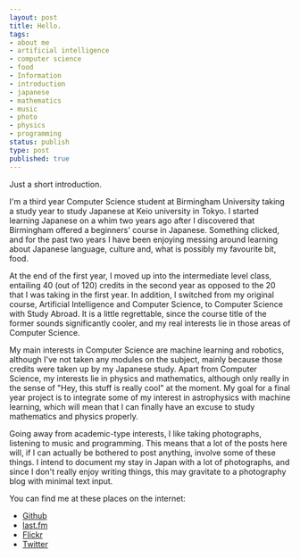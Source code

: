 ```yaml
---
layout: post
title: Hello.
tags:
- about me
- artificial intelligence
- computer science
- food
- Information
- introduction
- japanese
- mathematics
- music
- photo
- physics
- programming
status: publish
type: post
published: true
---
```

Just a short introduction.

I'm a third year Computer Science student at Birmingham University taking a study year to study Japanese at Keio university in Tokyo. I started learning Japanese on a whim two years ago after I discovered that Birmingham offered a beginners' course in Japanese. Something clicked, and for the past two years I have been enjoying messing around learning about Japanese language, culture and, what is possibly my favourite bit, food.

At the end of the first year, I moved up into the intermediate level class, entailing 40 (out of 120) credits in the second year as opposed to the 20 that I was taking in the first year. In addition, I switched from my original course, Artificial Intelligence and Computer Science, to Computer Science with Study Abroad. It is a little regrettable, since the course title of the former sounds significantly cooler, and my real interests lie in those areas of Computer Science.

My main interests in Computer Science are machine learning and robotics, although I've not taken any modules on the subject, mainly because those credits were taken up by my Japanese study. Apart from Computer Science, my interests lie in physics and mathematics, although only really in the sense of "Hey, this stuff is really cool" at the moment. My goal for a final year project is to integrate some of my interest in astrophysics with machine learning, which will mean that I can finally have an excuse to study mathematics and physics properly.

Going away from academic-type interests, I like taking photographs, listening to music and programming. This means that a lot of the posts here will, if I can actually be bothered to post anything, involve some of these things. I intend to document my stay in Japan with a lot of photographs, and since I don't really enjoy writing things, this may gravitate to a photography blog with minimal text input.

You can find me at these places on the internet:
- [Github](https://github.com/heuristicus)
- [last.fm](www.last.fm/user/Nitre)
- [Flickr](http://www.flickr.com/photos/mstaniaszek/)
- [Twitter](https://twitter.com/#!/MStaniaszek)
